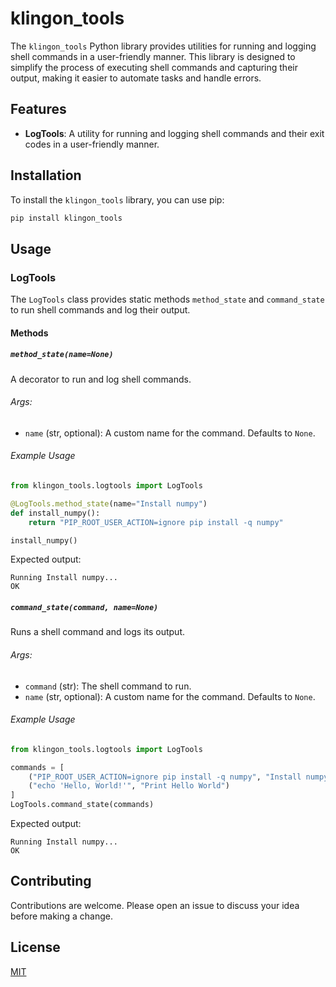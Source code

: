 # klingon_tools

The `klingon_tools` Python library provides utilities for running and logging shell commands in a user-friendly manner. This library is designed to simplify the process of executing shell commands and capturing their output, making it easier to automate tasks and handle errors.

## Features

- **LogTools**: A utility for running and logging shell commands and their exit codes in a user-friendly manner.

## Installation

To install the `klingon_tools` library, you can use pip:

```sh
pip install klingon_tools
```

## Usage

### LogTools

The `LogTools` class provides static methods `method_state` and `command_state` to run shell commands and log their output.

#### Methods

##### `method_state(name=None)`

A decorator to run and log shell commands.

###### Args:
- `name` (str, optional): A custom name for the command. Defaults to `None`.

###### Example Usage

```python
from klingon_tools.logtools import LogTools

@LogTools.method_state(name="Install numpy")
def install_numpy():
    return "PIP_ROOT_USER_ACTION=ignore pip install -q numpy"

install_numpy()
```

Expected output:

```plaintext
Running Install numpy...                                               OK
```

##### `command_state(command, name=None)`

Runs a shell command and logs its output.

###### Args:
- `command` (str): The shell command to run.
- `name` (str, optional): A custom name for the command. Defaults to `None`.

###### Example Usage

```python
from klingon_tools.logtools import LogTools

commands = [
    ("PIP_ROOT_USER_ACTION=ignore pip install -q numpy", "Install numpy"),
    ("echo 'Hello, World!'", "Print Hello World")
]
LogTools.command_state(commands)
```

Expected output:

```plaintext
Running Install numpy...                                               OK
```

## Contributing

Contributions are welcome. Please open an issue to discuss your idea before making a change.

## License

[MIT](https://choosealicense.com/licenses/mit/)
